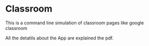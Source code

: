 # Classroom
This is a command line simulation of classroom pages like google classroom 

All the detatils about the App are explained the pdf.
